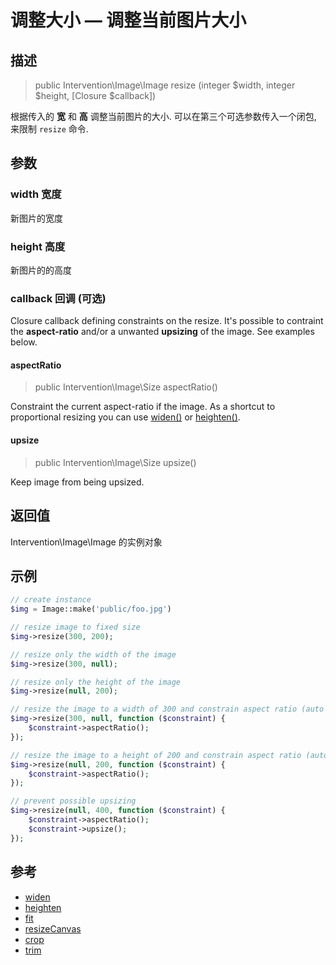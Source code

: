 # 调整大小 — 调整当前图片大小

## 描述
    
> public Intervention\Image\Image resize (integer $width, integer $height, [Closure $callback])

根据传入的 **宽** 和 **高** 调整当前图片的大小. 可以在第三个可选参数传入一个闭包, 来限制 `resize` 命令.

## 参数

### width 宽度
新图片的宽度

### height 高度
新图片的的高度

### callback 回调 (可选)
Closure callback defining constraints on the resize. It's possible to contraint the **aspect-ratio** and/or a unwanted **upsizing** of the image. See examples below.

#### aspectRatio

> public Intervention\Image\Size aspectRatio()

Constraint the current aspect-ratio if the image. As a shortcut to proportional resizing you can use [widen()](/api/widen) or [heighten()](/api/heighten).

#### upsize

> public Intervention\Image\Size upsize()

Keep image from being upsized.

    
## 返回值
Intervention\Image\Image 的实例对象

## 示例

```php
// create instance
$img = Image::make('public/foo.jpg')

// resize image to fixed size
$img->resize(300, 200);

// resize only the width of the image
$img->resize(300, null);

// resize only the height of the image
$img->resize(null, 200);

// resize the image to a width of 300 and constrain aspect ratio (auto height)
$img->resize(300, null, function ($constraint) {
    $constraint->aspectRatio();
});

// resize the image to a height of 200 and constrain aspect ratio (auto width)
$img->resize(null, 200, function ($constraint) {
    $constraint->aspectRatio();
});

// prevent possible upsizing
$img->resize(null, 400, function ($constraint) {
    $constraint->aspectRatio();
    $constraint->upsize();
});
```

## 参考

- [widen](/api/widen)
- [heighten](/api/heighten)
- [fit](/api/fit)
- [resizeCanvas](/api/resizeCanvas)
- [crop](/api/crop)
- [trim](/api/trim)

